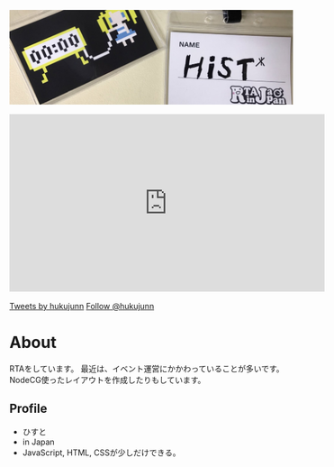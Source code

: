 ![写真](1500x500.jpg)

<iframe width="560" height="315" src="https://www.youtube.com/embed/5prNAJ6Dcoc" title="YouTube video player" frameborder="0" allow="accelerometer; autoplay; clipboard-write; encrypted-media; gyroscope; picture-in-picture" allowfullscreen></iframe>

<a class="twitter-timeline" data-width="400" data-height="600" href="https://twitter.com/hukujunn?ref_src=twsrc%5Etfw">Tweets by hukujunn</a> <script async src="https://platform.twitter.com/widgets.js" charset="utf-8"></script> 
<a href="https://twitter.com/hukujunn?ref_src=twsrc%5Etfw" class="twitter-follow-button" data-show-count="false">Follow @hukujunn</a><script async src="https://platform.twitter.com/widgets.js" charset="utf-8"></script>

# About
RTAをしています。
最近は、イベント運営にかかわっていることが多いです。
NodeCG使ったレイアウトを作成したりもしています。

## Profile
- ひすと
- in Japan
- JavaScript, HTML, CSSが少しだけできる。
